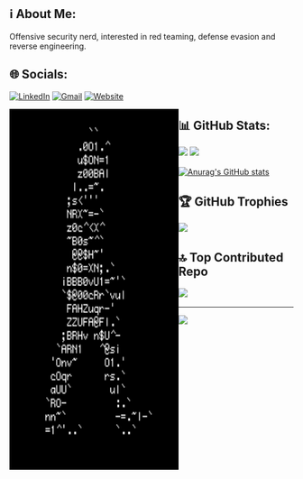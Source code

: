 ## ℹ️ About Me:
Offensive security nerd, interested in red teaming, defense evasion and reverse engineering.
 

## 🌐 Socials:
[![LinkedIn](https://img.shields.io/badge/LinkedIn-%230077B5.svg?logo=linkedin&logoColor=white)](https://linkedin.com/in/https://www.linkedin.com/in/pouya-s-929ab5255)
[![Gmail](https://img.shields.io/badge/Gmail-D14836?style=for-the-badge&logo=gmail&logoColor=white)](mailto:bl4ckr4z3r@gmail.com)
[![Website](https://img.shields.io/website-up-down-green-red/http/monip.org.svg)](https://7h3w4lk3r.gitbook.io/hive/)

<img src=https://github.com/7h3w4lk3r/7h3w4lk3r/blob/main/1.gif align='left' width='300' height='640'> 

## 📊 GitHub Stats:
![](https://github-readme-streak-stats.herokuapp.com/?user=7h3w4lk3r&theme=synthwave&hide_border=false)
![](https://github-readme-stats.vercel.app/api/top-langs/?username=7h3w4lk3r&theme=synthwave&hide_border=false&include_all_commits=true&count_private=true&layout=compact)<br/>  
[![Anurag's GitHub stats](https://github-readme-stats.vercel.app/api?username=7h3w4lk3r&theme=synthwave)](https://github.com/7h3w4lk3r/github-readme-stats)

## 🏆 GitHub Trophies
![](https://github-profile-trophy.vercel.app/?username=7h3w4lk3r&theme=radical&no-frame=false&no-bg=false&margin-w=4)

## 🔝 Top Contributed Repo
![](https://github-contributor-stats.vercel.app/api?username=7h3w4lk3r&limit=5&theme=apprentice&combine_all_yearly_contributions=true)

---
[![](https://visitcount.itsvg.in/api?id=7h3w4lk3r&icon=4&color=0)](https://visitcount.itsvg.in)

<!-- Proudly created with GPRM ( https://gprm.itsvg.in ) -->
